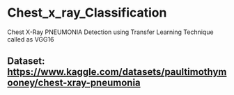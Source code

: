 # Chest_x_ray_Classification
Chest X-Ray PNEUMONIA Detection using Transfer Learning Technique called as VGG16
## Dataset: https://www.kaggle.com/datasets/paultimothymooney/chest-xray-pneumonia
